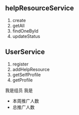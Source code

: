 
## helpResourceService

1. create
2. getAll
3. findOneById
4. updateStatus

## UserService

1. register
2. addHelpResource
3. getSelfProfile
4. getProfile

我是组员
我是

+ 本周推广人数
+ 总推广人数